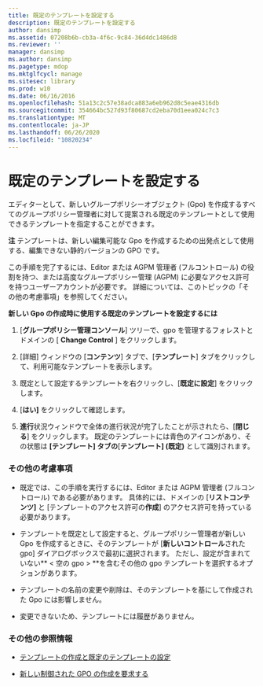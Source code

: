 ```yaml
---
title: 既定のテンプレートを設定する
description: 既定のテンプレートを設定する
author: dansimp
ms.assetid: 07208b6b-cb3a-4f6c-9c84-36d4dc1486d8
ms.reviewer: ''
manager: dansimp
ms.author: dansimp
ms.pagetype: mdop
ms.mktglfcycl: manage
ms.sitesec: library
ms.prod: w10
ms.date: 06/16/2016
ms.openlocfilehash: 51a13c2c57e38adca883a6eb962d8c5eae4316db
ms.sourcegitcommit: 354664bc527d93f80687cd2eba70d1eea024c7c3
ms.translationtype: MT
ms.contentlocale: ja-JP
ms.lasthandoff: 06/26/2020
ms.locfileid: "10820234"
---
```

# 既定のテンプレートを設定する


エディターとして、新しいグループポリシーオブジェクト (Gpo) を作成するすべてのグループポリシー管理者に対して提案される既定のテンプレートとして使用できるテンプレートを指定することができます。

**注** テンプレートは、新しい編集可能な Gpo を作成するための出発点として使用する、編集できない静的バージョンの GPO です。

 

この手順を完了するには、Editor または AGPM 管理者 (フルコントロール) の役割を持つ、または高度なグループポリシー管理 (AGPM) に必要なアクセス許可を持つユーザーアカウントが必要です。 詳細については、このトピックの「その他の考慮事項」を参照してください。

**新しい Gpo の作成時に使用する既定のテンプレートを設定するには**

1.  [**グループポリシー管理コンソール**] ツリーで、gpo を管理するフォレストとドメインの [ **Change Control** ] をクリックします。

2.  [詳細] ウィンドウの [**コンテンツ**] タブで、[**テンプレート**] タブをクリックして、利用可能なテンプレートを表示します。

3.  既定として設定するテンプレートを右クリックし、[**既定に設定**] をクリックします。

4.  [**はい]** をクリックして確認します。

5.  **進行**状況ウィンドウで全体の進行状況が完了したことが示されたら、[**閉じる**] をクリックします。 既定のテンプレートには青色のアイコンがあり、その状態は **[テンプレート] タブの**[**テンプレート] (既定)** として識別されます。

### その他の考慮事項

-   既定では、この手順を実行するには、Editor または AGPM 管理者 (フルコントロール) である必要があります。 具体的には、ドメインの [**リストコンテンツ]** と [テンプレートのアクセス許可の**作成**] のアクセス許可を持っている必要があります。

-   テンプレートを既定として設定すると、グループポリシー管理者が新しい Gpo を作成するときに、そのテンプレートが [**新しいコントロール**された gpo] ダイアログボックスで最初に選択されます。 ただし、設定が含まれていない** &lt; 空の gpo &gt; **を含むその他の gpo テンプレートを選択するオプションがあります。

-   テンプレートの名前の変更や削除は、そのテンプレートを基にして作成された Gpo には影響しません。

-   変更できないため、テンプレートには履歴がありません。

### その他の参照情報

-   [テンプレートの作成と既定のテンプレートの設定](creating-a-template-and-setting-a-default-template-agpm40.md)

-   [新しい制御された GPO の作成を要求する](request-the-creation-of-a-new-controlled-gpo-agpm40.md)

 

 





